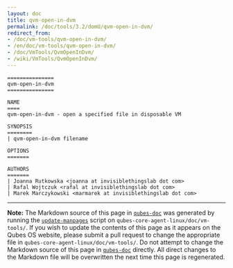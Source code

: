 ```yaml
---
layout: doc
title: qvm-open-in-dvm
permalink: /doc/tools/3.2/domU/qvm-open-in-dvm/
redirect_from:
- /doc/vm-tools/qvm-open-in-dvm/
- /en/doc/vm-tools/qvm-open-in-dvm/
- /doc/VmTools/QvmOpenInDvm/
- /wiki/VmTools/QvmOpenInDvm/
---
```


```
===============
qvm-open-in-dvm
===============

NAME
====
qvm-open-in-dvm - open a specified file in disposable VM

SYNOPSIS
========
| qvm-open-in-dvm filename

OPTIONS
=======

AUTHORS
=======
| Joanna Rutkowska <joanna at invisiblethingslab dot com>
| Rafal Wojtczuk <rafal at invisiblethingslab dot com>
| Marek Marczykowski <marmarek at invisiblethingslab dot com>
```

-----

**Note:** The Markdown source of this page in [`qubes-doc`] was generated by
running the [`update-manpages`] script on `qubes-core-agent-linux/doc/vm-tools/`.
If you wish to update the contents of this page as it appears on the Qubes OS
website, please submit a pull request to change the appropriate file in
`qubes-core-agent-linux/doc/vm-tools/`. Do not attempt to change the Markdown source
of this page in [`qubes-doc`] directly. All direct changes to the Markdown file will be
overwritten the next time this page is regenerated.

[`qubes-doc`]: https://github.com/QubesOS/qubes-doc/
[`update-manpages`]: https://github.com/QubesOS/qubesos.github.io/blob/master/_utils/update-manpages

